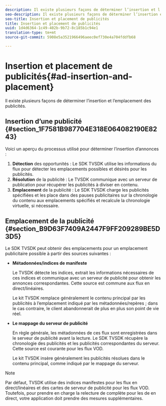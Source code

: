 ```yaml
---
description: Il existe plusieurs façons de déterminer l’insertion et l’emplacement des publicités.
seo-description: Il existe plusieurs façons de déterminer l’insertion et l’emplacement des publicités.
seo-title: Insertion et placement de publicités
title: Insertion et placement de publicités
uuid: 1d4d6364-1c49-402b-9b72-8c185b1c94e1
translation-type: tm+mt
source-git-commit: 5908e5a3521966496aeec0ef730e4a704fddfb68

---
```



# Insertion et placement de publicités{#ad-insertion-and-placement}

Il existe plusieurs façons de déterminer l’insertion et l’emplacement des publicités.

## Insertion d’une publicité {#section_1F7581B987704E318E064082190E8243}

Voici un aperçu du processus utilisé pour déterminer l’insertion d’annonces :

1. **Détection** des opportunités : Le SDK TVSDK utilise les informations du flux pour détecter les emplacements possibles et désirés pour les publicités.
1. **Résolution** de la publicité : Le TVSDK communique avec un serveur de publication pour récupérer les publicités à diviser en contenu.
1. **Emplacement** de la publicité : Le SDK TVSDK charge les publicités spécifiées et les place dans des pauses publicitaires sur la chronologie du contenu aux emplacements spécifiés et recalcule la chronologie virtuelle, si nécessaire.

## Emplacement de la publicité {#section_B9D63F7409A2447F9FF209289BE5D3D5}

Le SDK TVSDK peut obtenir des emplacements pour un emplacement publicitaire possible à partir des sources suivantes :

* **Métadonnées/indices de manifeste**

   Le TVSDK détecte les indices, extrait les informations nécessaires de ces indices et communique avec un serveur de publicité pour obtenir les annonces correspondantes. Cette source est commune aux flux en direct/linéaires.

   Le kit TVSDK remplace généralement le contenu principal par les publicités à l’emplacement indiqué par les métadonnées/repères ; dans le cas contraire, le client abandonnerait de plus en plus son point de vie réel.

* **Le mappage du serveur de publicité**

   En règle générale, les métadonnées de ces flux sont enregistrées dans le serveur de publicité avant la lecture. Le SDK TVSDK récupère la chronologie des publicités et les publicités correspondantes du serveur. Cette source est courante pour les flux VOD.

   Le kit TVSDK insère généralement les publicités résolues dans le contenu principal, comme indiqué par le mappage du serveur.

>[!NOTE]
>
>Par défaut, TVSDK utilise des indices manifestes pour les flux en direct/linéaires et des cartes de serveur de publicité pour les flux VOD. Toutefois, pour prendre en charge la relecture de  complète pour les  de en direct, votre application doit prendre des mesures supplémentaires.

